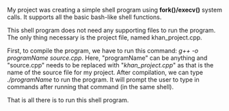 My project was creating a simple shell program using **fork()/execv()** system calls. It supports all the basic bash-like shell functions.

This shell program does not need any supporting files to run the program. The only thing necessary is the project file, named khan_project.cpp.

First, to compile the program, we have to run this command: *g++ -o programName source.cpp*. Here, "programName" can be anything and "source.cpp" needs to be replaced with "*khan_project.cpp*" as that is the name of the source file for my project. After compilation, we can type *./programName* to run the program. It will prompt the user to type in commands after running that command (in the same shell).

That is all there is to run this shell program.
